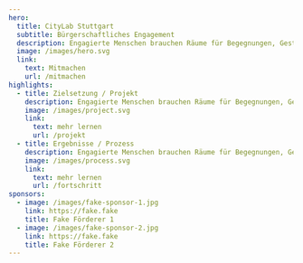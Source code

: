 ```yaml
---
hero:
  title: CityLab Stuttgart
  subtitle: Bürgerschaftliches Engagement
  description: Engagierte Menschen brauchen Räume für Begegnungen, Gestaltung, für Inspiration, Kooperation und Vernetzung – analog und digital. Dann können sie die Welt bewegen und für einen funktionierenden gesellschaftlichen Zusammenhalt sorgen.
  image: /images/hero.svg
  link:
    text: Mitmachen
    url: /mitmachen
highlights:
  - title: Zielsetzung / Projekt
    description: Engagierte Menschen brauchen Räume für Begegnungen, Gestaltung, für Inspiration, Kooperation und Vernetzung – analog und digital. Dann können sie die Welt bewegen und für einen funktionierenden gesellschaftlichen Zusammenhalt sorgen.
    image: /images/project.svg
    link:
      text: mehr lernen
      url: /projekt
  - title: Ergebnisse / Prozess
    description: Engagierte Menschen brauchen Räume für Begegnungen, Gestaltung, für Inspiration, Kooperation und Vernetzung – analog und digital. Dann können sie die Welt bewegen und für einen funktionierenden gesellschaftlichen Zusammenhalt sorgen.
    image: /images/process.svg
    link:
      text: mehr lernen
      url: /fortschritt
sponsors:
  - image: /images/fake-sponsor-1.jpg
    link: https://fake.fake
    title: Fake Förderer 1
  - image: /images/fake-sponsor-2.jpg
    link: https://fake.fake
    title: Fake Förderer 2
---
```

<LandingPage/>
